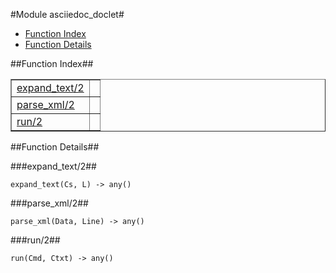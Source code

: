

#Module asciiedoc_doclet#
* [Function Index](#index)
* [Function Details](#functions)


<a name="index"></a>

##Function Index##


<table width="100%" border="1" cellspacing="0" cellpadding="2" summary="function index"><tr><td valign="top"><a href="#expand_text-2">expand_text/2</a></td><td></td></tr><tr><td valign="top"><a href="#parse_xml-2">parse_xml/2</a></td><td></td></tr><tr><td valign="top"><a href="#run-2">run/2</a></td><td></td></tr></table>


<a name="functions"></a>

##Function Details##

<a name="expand_text-2"></a>

###expand_text/2##


`expand_text(Cs, L) -> any()`

<a name="parse_xml-2"></a>

###parse_xml/2##


`parse_xml(Data, Line) -> any()`

<a name="run-2"></a>

###run/2##


`run(Cmd, Ctxt) -> any()`

